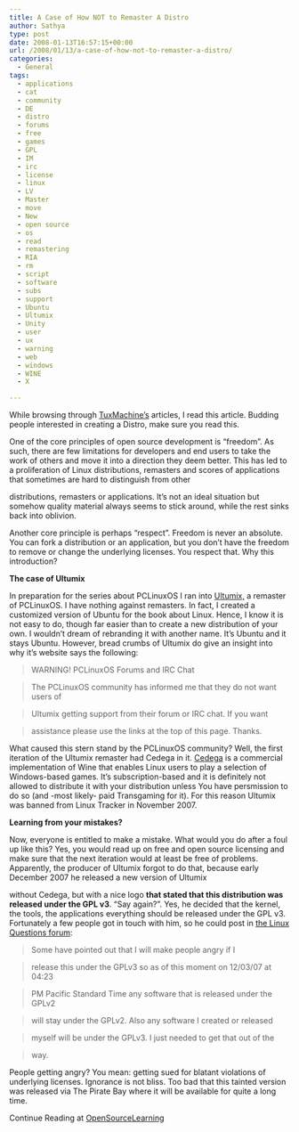 ```yaml
---
title: A Case of How NOT to Remaster A Distro
author: Sathya
type: post
date: 2008-01-13T16:57:15+00:00
url: /2008/01/13/a-case-of-how-not-to-remaster-a-distro/
categories:
  - General
tags:
  - applications
  - cat
  - community
  - DE
  - distro
  - forums
  - free
  - games
  - GPL
  - IM
  - irc
  - license
  - linux
  - LV
  - Master
  - move
  - New
  - open source
  - os
  - read
  - remastering
  - RIA
  - rm
  - script
  - software
  - subs
  - support
  - Ubuntu
  - Ultumix
  - Unity
  - user
  - ux
  - warning
  - web
  - windows
  - WINE
  - X

---
```

While browsing through [TuxMachine&#8217;s][1] articles, I read this article. Budding people interested in creating a Distro, make sure you read this.

One of the core principles of open source development is “freedom”. As such, there are few limitations for developers and end users to take the work of others and move it into a direction they deem better. This has led to a proliferation of Linux distributions, remasters and scores of applications that sometimes are hard to distinguish from other
  
distributions, remasters or applications. It’s not an ideal situation but somehow quality material always seems to stick around, while the rest sinks back into oblivion.

Another core principle is perhaps “respect”. Freedom is never an absolute. You can fork a distribution or an application, but you don’t have the freedom to remove or change the underlying licenses. You respect that. Why this introduction?

<span style="font-weight: bold">The case of Ultumix</span>

<!--more-->


  
In preparation for the series about PCLinuxOS I ran into [Ultumix,][2] a remaster of PCLinuxOS. I have nothing against remasters. In fact, I created a customized version of Ubuntu for the book about Linux. Hence, I know it is not easy to do, though far easier than to create a new distribution of your own. I wouldn’t dream of rebranding it with another name. It’s Ubuntu and it stays Ubuntu. However, bread crumbs of Ultumix do give an insight into why it’s website says the following:

> WARNING! PCLinuxOS Forums and IRC Chat
  
> The PCLinuxOS community has informed me that they do not want users of
  
> Ultumix getting support from their forum or IRC chat. If you want
  
> assistance please use the links at the top of this page. Thanks.

What caused this stern stand by the PCLinuxOS community? Well, the first iteration of the Ultumix remaster had Cedega in it. [Cedega][3] is a commercial implementation of Wine that enables Linux users to play a selection of Windows-based games. It’s subscription-based and it is definitely not allowed to distribute it with your distribution unless You have persmission to do so (and -most likely- paid Transgaming for it). For this reason Ultumix was banned from Linux Tracker in November 2007.

<span style="font-weight: bold">Learning from your mistakes?</span>
  
Now, everyone is entitled to make a mistake. What would you do after a foul up like this? Yes, you would read up on free and open source licensing and make sure that the next iteration would at least be free of problems. Apparently, the producer of Ultumix forgot to do that, because early December 2007 he released a new version of Ultumix
  
without Cedega, but with a nice logo **that stated that this distribution was released under the GPL v3**. “Say again?”. Yes, he decided that the kernel, the tools, the applications everything should be released under the GPL v3. Fortunately a few people got in touch with him, so he could post in [the Linux Questions forum][4]:

> Some have pointed out that I will make people angry if I
  
> release this under the GPLv3 so as of this moment on 12/03/07 at 04:23
  
> PM Pacific Standard Time any software that is released under the GPLv2
  
> will stay under the GPLv2. Also any software I created or released
  
> myself will be under the GPLv3. I just needed to get that out of the
  
> way.

People getting angry? You mean: getting sued for blatant violations of underlying licenses. Ignorance is not bliss. Too bad that this tainted version was released via The Pirate Bay where it will be available for quite a long time.

Continue Reading at [OpenSourceLearning][5]

> 
>

 [1]: https://tuxmachines.org/
 [2]: https://www.mindblowingidea.com/Ultumix
 [3]: https://www.transgaming.com/
 [4]: https://www.linuxquestions.org/reviews/showproduct.php?product=806
 [5]: https://opensourcelearning.info/blog/?p=720

